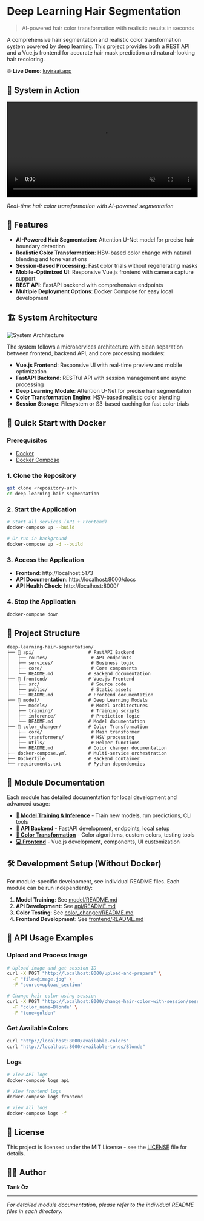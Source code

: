 # Deep Learning Hair Segmentation

> AI-powered hair color transformation with realistic results in seconds

A comprehensive hair segmentation and realistic color transformation system powered by deep learning. This project provides both a REST API and a Vue.js frontend for accurate hair mask prediction and natural-looking hair recoloring.

🌐 **Live Demo**: [luviraai.app](https://luviraai.app)

## 🎥 System in Action

<video width="100%" autoplay muted loop>
  <source src="./docs/luvira-ai-demo.mp4" type="video/mp4">
  Your browser does not support the video tag.
</video>

_Real-time hair color transformation with AI-powered segmentation_

## 🌟 Features

- **AI-Powered Hair Segmentation**: Attention U-Net model for precise hair boundary detection
- **Realistic Color Transformation**: HSV-based color change with natural blending and tone variations
- **Session-Based Processing**: Fast color trials without regenerating masks
- **Mobile-Optimized UI**: Responsive Vue.js frontend with camera capture support
- **REST API**: FastAPI backend with comprehensive endpoints
- **Multiple Deployment Options**: Docker Compose for easy local development

## 🏗️ System Architecture

![System Architecture](./docs/system-architecture-diagram.png)

The system follows a microservices architecture with clean separation between frontend, backend API, and core processing modules:

- **Vue.js Frontend**: Responsive UI with real-time preview and mobile optimization
- **FastAPI Backend**: RESTful API with session management and async processing
- **Deep Learning Module**: Attention U-Net for precise hair segmentation
- **Color Transformation Engine**: HSV-based realistic color blending
- **Session Storage**: Filesystem or S3-based caching for fast color trials

## 🚀 Quick Start with Docker

### Prerequisites

- [Docker](https://docs.docker.com/get-docker/)
- [Docker Compose](https://docs.docker.com/compose/install/)

### 1. Clone the Repository

```bash
git clone <repository-url>
cd deep-learning-hair-segmentation
```

### 2. Start the Application

```bash
# Start all services (API + Frontend)
docker-compose up --build

# Or run in background
docker-compose up -d --build
```

### 3. Access the Application

- **Frontend**: http://localhost:5173
- **API Documentation**: http://localhost:8000/docs
- **API Health Check**: http://localhost:8000/

### 4. Stop the Application

```bash
docker-compose down
```

## 📁 Project Structure

```
deep-learning-hair-segmentation/
├── 📁 api/                    # FastAPI Backend
│   ├── routes/                # API endpoints
│   ├── services/              # Business logic
│   ├── core/                  # Core components
│   └── README.md             # Backend documentation
├── 📁 frontend/               # Vue.js Frontend
│   ├── src/                   # Source code
│   ├── public/                # Static assets
│   └── README.md             # Frontend documentation
├── 📁 model/                  # Deep Learning Models
│   ├── models/                # Model architectures
│   ├── training/              # Training scripts
│   ├── inference/             # Prediction logic
│   └── README.md             # Model documentation
├── 📁 color_changer/          # Color Transformation
│   ├── core/                  # Main transformer
│   ├── transformers/          # HSV processing
│   ├── utils/                 # Helper functions
│   └── README.md             # Color changer documentation
├── docker-compose.yml        # Multi-service orchestration
├── Dockerfile                # Backend container
└── requirements.txt          # Python dependencies
```

## 🔧 Module Documentation

Each module has detailed documentation for local development and advanced usage:

- **[🤖 Model Training & Inference](./model/README.md)** - Train new models, run predictions, CLI tools
- **[🚀 API Backend](./api/README.md)** - FastAPI development, endpoints, local setup
- **[🎨 Color Transformation](./color_changer/README.md)** - Color algorithms, custom colors, testing tools
- **[💻 Frontend](./frontend/README.md)** - Vue.js development, components, UI customization

## 🛠️ Development Setup (Without Docker)

For module-specific development, see individual README files. Each module can be run independently:

1. **Model Training**: See [model/README.md](./model/README.md)
2. **API Development**: See [api/README.md](./api/README.md)
3. **Color Testing**: See [color_changer/README.md](./color_changer/README.md)
4. **Frontend Development**: See [frontend/README.md](./frontend/README.md)

## 📝 API Usage Examples

### Upload and Process Image

```bash
# Upload image and get session ID
curl -X POST "http://localhost:8000/upload-and-prepare" \
  -F "file=@image.jpg" \
  -F "source=upload_section"

# Change hair color using session
curl -X POST "http://localhost:8000/change-hair-color-with-session/session_abc123" \
  -F "color_name=Blonde" \
  -F "tone=golden"
```

### Get Available Colors

```bash
curl "http://localhost:8000/available-colors"
curl "http://localhost:8000/available-tones/Blonde"
```

### Logs

```bash
# View API logs
docker-compose logs api

# View frontend logs
docker-compose logs frontend

# View all logs
docker-compose logs -f
```

## 📄 License

This project is licensed under the MIT License - see the [LICENSE](LICENSE) file for details.

## 👨‍💻 Author

**Tarık Öz**

---

_For detailed module documentation, please refer to the individual README files in each directory._
